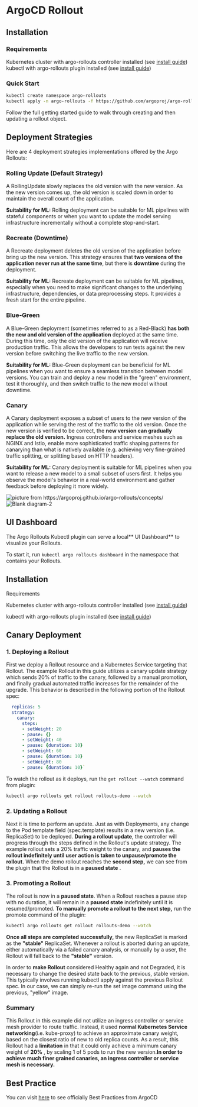 # ArgoCD Rollout
## Installation

### Requirements

Kubernetes cluster with argo-rollouts controller installed (see [install guide](https://argoproj.github.io/argo-rollouts/installation/#controller-installation))
kubectl with argo-rollouts plugin installed (see [install guide](https://argoproj.github.io/argo-rollouts/installation/#kubectl-plugin-installation))

### Quick Start
```bash
kubectl create namespace argo-rollouts
kubectl apply -n argo-rollouts -f https://github.com/argoproj/argo-rollouts/releases/latest/download/install.yaml
```
Follow the full getting started guide to walk through creating and then updating a rollout object.

## Deployment Strategies

Here are 4 deployment strategies implementations offered by the Argo Rollouts:

### Rolling Update (Default Strategy)
A RollingUpdate slowly replaces the old version with the new version. As the new version comes up, the old version is scaled down in order to maintain the overall count of the application.

**Suitability for ML:** Rolling deployment can be suitable for ML pipelines with stateful components or when you want to update the model serving infrastructure incrementally without a complete stop-and-start.

### Recreate (Downtime)
A Recreate deployment deletes the old version of the application before bring up the new version.
This strategy ensures that **two versions of the application never run at the same time**, but there is **downtime** during the deployment.

**Suitability for ML:** Recreate deployment can be suitable for ML pipelines, especially when you need to make significant changes to the underlying infrastructure, dependencies, or data preprocessing steps. It provides a fresh start for the entire pipeline.

### Blue-Green
A Blue-Green deployment (sometimes referred to as a Red-Black) **has both the new and old version of the application** deployed at the same time. During this time, only the old version of the application will receive production traffic. This allows the developers to run tests against the new version before switching the live traffic to the new version.

**Suitability for ML:** Blue-Green deployment can be beneficial for ML pipelines when you want to ensure a seamless transition between model versions. You can train and deploy a new model in the "green" environment, test it thoroughly, and then switch traffic to the new model without downtime.



### Canary 
A Canary deployment exposes a subset of users to the new version of the application while serving the rest of the traffic to the old version. Once the new version is verified to be correct, the **new version can gradually replace the old version.** Ingress controllers and service meshes such as NGINX and Istio, enable more sophisticated traffic shaping patterns for canarying than what is natively available (e.g. achieving very fine-grained traffic splitting, or splitting based on HTTP headers).

**Suitability for ML:** Canary deployment is suitable for ML pipelines when you want to release a new model to a small subset of users first. It helps you observe the model's behavior in a real-world environment and gather feedback before deploying it more widely.


![picture from https://argoproj.github.io/argo-rollouts/concepts/ ](https://argoproj.github.io/argo-rollouts/concepts-assets/canary-deployments.png)
![Blank diagram-2](https://github.com/ghalamif/ArgoCD/assets/9778511/10fb3357-56aa-4b66-ac84-b760a054e8fa)

## UI Dashboard

The Argo Rollouts Kubectl plugin can serve a local** UI Dashboard** to visualize your Rollouts.

To start it, run `kubectl argo rollouts dashboard` in the namespace that contains your Rollouts.

## Installation

Requirements

Kubernetes cluster with argo-rollouts controller installed (see [install guide](https://argoproj.github.io/argo-rollouts/installation/#controller-installation))

kubectl with argo-rollouts plugin installed (see [install guide](https://argoproj.github.io/argo-rollouts/installation/#kubectl-plugin-installation))


## Canary Deployment

### 1. Deploying a Rollout

First we deploy a Rollout resource and a Kubernetes Service targeting that Rollout. The example Rollout in this guide utilizes a canary update strategy which sends 20% of traffic to the canary, followed by a manual promotion, and finally gradual automated traffic increases for the remainder of the upgrade. This behavior is described in the following portion of the Rollout spec:

```yaml
  replicas: 5
  strategy:
    canary:
      steps:
      - setWeight: 20
      - pause: {}
      - setWeight: 40
      - pause: {duration: 10}
      - setWeight: 60
      - pause: {duration: 10}
      - setWeight: 80
      - pause: {duration: 10}`
```

To watch the rollout as it deploys, run the `get rollout --watch` command from plugin:

```bash
kubectl argo rollouts get rollout rollouts-demo --watch
```
### 2. Updating a Rollout

Next it is time to perform an update. Just as with Deployments, any change to the Pod template field (spec.template) results in a new version (i.e. ReplicaSet) to be deployed. 
**During a rollout update**, the controller will progress through the steps defined in the Rollout's update strategy. The example rollout sets a 20% traffic weight to the canary, and **pauses the rollout indefinitely until user action is taken to unpause/promote the rollout.** 
When the demo rollout reaches the **second step,** we can see from the plugin that the Rollout is in a **paused state** .

### 3. Promoting a Rollout

The rollout is now in a **paused state**. When a Rollout reaches a pause step with no duration, it will remain in a **paused state** indefinitely until it is resumed/promoted. **To manually promote a rollout to the next step,** run the promote command of the plugin:

```bash
kubectl argo rollouts get rollout rollouts-demo --watch
```
**Once all steps are completed successfully,** the new ReplicaSet is marked as the **"stable"** ReplicaSet. Whenever a rollout is aborted during an update, either automatically via a failed canary analysis, or manually by a user, the Rollout will fall back to the **"stable"** version.

In order to **make Rollout** considered Healthy again and not Degraded, it is necessary to change the desired state back to the previous, stable version. This typically involves running kubectl apply against the previous Rollout spec. In our case, we can simply re-run the set image command using the previous, "yellow" image.



### Summary
This Rollout in this example did not utilize an ingress controller or service mesh provider to route traffic. Instead, it used **normal Kubernetes Service networking**(i.e. kube-proxy) to achieve an approximate canary weight, based on the closest ratio of new to old replica counts. As a result, this Rollout had a **limitation** in that it could only achieve a minimum canary weight of **20%** , by scaling 1 of 5 pods to run the new version.**In order to achieve much finer grained canaries, an ingress controller or service mesh is necessary.**

## Best Practice
You can visit [here](https://github.com/argoproj/argo-rollouts/blob/master/examples/rollout-bluegreen.yaml) to see officially Best Practices from ArgoCD
